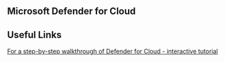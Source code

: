 Microsoft Defender for Cloud
--

Useful Links
--
[For a step-by-step walkthrough of Defender for Cloud - interactive tutorial](https://mslearn.cloudguides.com/en-us/guides/Protect%20your%20multi-cloud%20environment%20with%20Microsoft%20Defender%20for%20Cloud)
